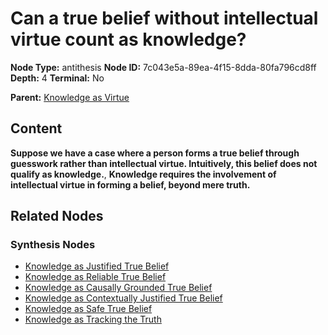 # Can a true belief without intellectual virtue count as knowledge?

**Node Type:** antithesis
**Node ID:** 7c043e5a-89ea-4f15-8dda-80fa796cd8ff
**Depth:** 4
**Terminal:** No

**Parent:** [Knowledge as Virtue](knowledge-as-virtue-synthesis-1301e48e-6f09-400b-874b-03aac2b442b6.md)

## Content

**Suppose we have a case where a person forms a true belief through guesswork rather than intellectual virtue. Intuitively, this belief does not qualify as knowledge.**, **Knowledge requires the involvement of intellectual virtue in forming a belief, beyond mere truth.**

## Related Nodes

### Synthesis Nodes

- [Knowledge as Justified True Belief](knowledge-as-justified-true-belief-synthesis-8a30fbb8-4cdb-45cd-9351-a1a497a23326.md)
- [Knowledge as Reliable True Belief](knowledge-as-reliable-true-belief-synthesis-1710e70c-b1cc-43e3-b263-0dad7c0a4aba.md)
- [Knowledge as Causally Grounded True Belief](knowledge-as-causally-grounded-true-belief-synthesis-a695031e-d906-4eb2-a6cf-7fd43b7d32a9.md)
- [Knowledge as Contextually Justified True Belief](knowledge-as-contextually-justified-true-belief-synthesis-609c13b1-8f4b-4643-b8d6-c72957b7ea53.md)
- [Knowledge as Safe True Belief](knowledge-as-safe-true-belief-synthesis-f0e2afac-1831-49cf-b9d9-34f6288e1c6b.md)
- [Knowledge as Tracking the Truth](knowledge-as-tracking-the-truth-synthesis-8bfab84d-fc5b-4df4-9121-1fd32386df41.md)
